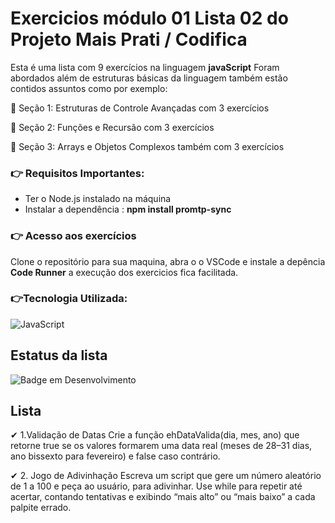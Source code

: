 # Exercicios módulo 01  Lista 02 do Projeto Mais Prati / Codifica
Esta é uma lista com 9 exercícios  na linguagem **javaScript** 
Foram abordados além de  estruturas básicas da linguagem também estão contidos assuntos 
como por exemplo:
</p>🎯 Seção 1: Estruturas de Controle Avançadas  com 3 exercícios
</p>🎯 Seção 2: Funções e Recursão com 3 exercícios
</p>🎯 Seção 3: Arrays e Objetos Complexos  também com 3 exercícios

### :point_right:  Requisitos Importantes:
* Ter o Node.js instalado na máquina
* Instalar a dependência : **npm install promtp-sync**

### :point_right:  Acesso aos exercícios

Clone o repositório para sua maquina, abra o o VSCode e instale a depência **Code Runner** a execução dos exercicios fica facilitada.
### :point_right:Tecnologia Utilizada:
![JavaScript](https://img.shields.io/badge/javascript-%23323330.svg?style=for-the-badge&logo=javascript&logoColor=%23F7DF1E)
## Estatus da lista
![Badge em Desenvolvimento](http://img.shields.io/static/v1?label=STATUS&message=EM%20DESENVOLVIMENTO&color=GREEN&style=for-the-badge)
## Lista
  </p> ✔ 1.Validação de Datas Crie a função ehDataValida(dia, mes, ano) que retorne true se os valores formarem uma data real (meses de 28–31 dias, ano bissexto para fevereiro) e false caso contrário. 
  </p> ✔ 2. Jogo de Adivinhação Escreva um script que gere um número aleatório de 1 a 100 e peça ao usuário, para adivinhar. Use while para repetir até acertar, contando tentativas e exibindo “mais alto” ou “mais baixo” a cada palpite errado. 
